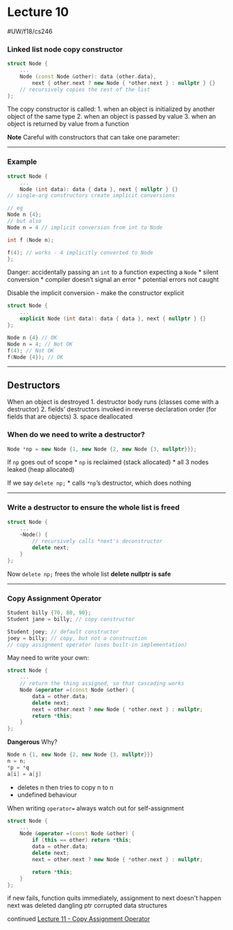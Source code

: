 # Lecture 10
#UW/f18/cs246

### Linked list node copy constructor
``` cpp
struct Node {
	...
	Node (const Node &other): data {other.data},
		next { other.next ? new Node { *other.next } : nullptr } {}
	// recursively copies the rest of the list
};
```

The copy constructor is called:
	1. when an object is initialized by another object of the same type
	2. when an object is passed by value
	3. when an object is returned by value from a function

**Note** Careful with constructors that can take one parameter:
- - - -
### Example
```cpp
struct Node {
	...
	Node (int data): data { data }, next { nullptr } {}
// single-arg constructors create implicit conversions

// eg
Node n {4};
// but also
Node n = 4 // implicit conversion from int to Node

int f (Node n);

f(4); // works - 4 implicitly converted to Node
};
```
Danger: accidentally passing an `int` to a function expecting a `Node`
	* silent conversion
	* compiler doesn’t signal an error
	* potential errors not caught

Disable the implicit conversion - make the constructor explicit

```cpp
struct Node {
	...
	explicit Node (int data): data { data }, next { nullptr } {}
};

Node n {4} // OK
Node n = 4; // Not OK
f(4); // Not OK
f(Node {4}); // OK
```
- - - -
## Destructors
When an object is destroyed
	1. destructor body runs (classes come with a destructor)
	2. fields’ destructors invoked in reverse declaration order (for fields that are objects)
	3. space deallocated

### When do we need to write a destructor?
```cpp
Node *np = new Node {1, new Node {2, new Node {3, nullptr}}};
```
If `np` goes out of scope
	* `np` is reclaimed (stack allocated)
	* all 3 nodes leaked (heap allocated)

If we say `delete np;`
	* calls `*np`’s destructor, which does nothing
- - - -
### Write a destructor to ensure the whole list is freed
```cpp
struct Node {
	...
	~Node() {
		// recursively calls *next's deconstructor
		delete next;
	}
};
```

Now `delete np;` frees the whole list
**delete nullptr is safe**
- - - -
### Copy Assignment Operator
```cpp
Student billy {70, 80, 90};
Student jane = billy; // copy constructor

Student joey; // default constructor
joey = billy; // copy, but not a construction
// copy assignment operator (uses built-in implementation)
```
May need to write your own:
```cpp
struct Node {
	...
	// return the thing assigned, so that cascading works
	Node &operator =(const Node &other) {
		data = other.data;
		delete next;
		next = other.next ? new Node { *other.next } : nullptr;
		return *this;
	}
};
```
**Dangerous**
Why?
```cpp
Node n {1, new Node {2, new Node {3, nullptr}}}
n = n;
*p = *q
a[i] = a[j]
```
* deletes n then tries to copy n to n
* undefined behaviour

When writing `operator=` always watch out for self-assignment
```cpp
struct Node {
	...
	Node &operator =(const Node &other) {
		if (this == other) return *this;
		data = other.data;
		delete next;
		next = other.next ? new Node { *other.next } : nullptr;

		return *this;
	}
};
```
if new fails, function quits immediately, assignment to next doesn't happen
next was deleted
dangling ptr
corrupted data structures

continued [Lecture 11 - Copy Assignment Operator](bear://x-callback-url/open-note?id=0288B93F-C8B2-41AE-934E-EF7CF36FD373-9111-000082AAA753060B&header=Copy%20Assignment%20Operator)